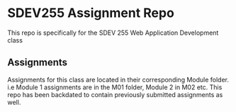 # SDEV255 Assignment Repo

This repo is specifically for the SDEV 255 Web Application Development class

## Assignments

Assignments for this class are located in their corresponding Module folder. i.e Module 1 assignments are in the M01 folder, Module 2 in M02 etc. This repo has been backdated to contain previously submitted assignments as well.

